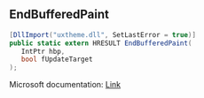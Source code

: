 ## EndBufferedPaint

```csharp
[DllImport("uxtheme.dll", SetLastError = true)]
public static extern HRESULT EndBufferedPaint(
   IntPtr hbp,
   bool fUpdateTarget
);
```

Microsoft documentation: [Link](https://docs.microsoft.com/en-us/windows/win32/api/uxtheme/nf-uxtheme-endbufferedpaint)
